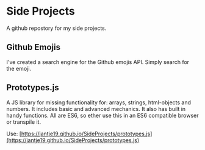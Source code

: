# Side Projects
A github repostory for my side projects.


## Github Emojis
I've created a search engine for the Github emojis API. Simply search for the emoji.

## Prototypes.js
A JS library for missing functionality for: arrays, strings, html-objects and numbers. It includes basic and advanced mechanics. It also has built in handy functions. All are ES6, so ether use this in an ES6 compatible browser or transpile it.

Use: [https://jantje19.github.io/SideProjects/prototypes.js](https://jantje19.github.io/SideProjects/prototypes.js)
